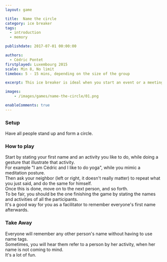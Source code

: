 ```yaml
---
layout: game

title:  Name the circle
category: ice breaker
tags:
  - introduction
  - memory

publishdate: 2017-07-01 00:00:00

authors: 
  - Cédric Pontet
firstplayed: Luxembourg 2015
scale: Min 8, No limit
timebox: 5 - 15 mins, depending on the size of the group

excerpt: This ice breaker is ideal when you start an event or a meeting and people don't really know one another. It is very useful to learn all the names of the participants.

images:
    - /images/games/name-the-circle/01.png

enableComments: true
---
```


### Setup
Have all people stand up and form a circle.

### How to play

Start by stating your first name and an activity you like to do, while doing a gesture that illustrate that activity.  
For example "I am Cédric and I like to do yoga", while you mimic a meditation posture.  
Then ask your neighbor (left or right, it doesn't really matter) to repeat what you just said, and do the same for himself.  
Once this is done, move on to the next person, and so forth.  
To be fair, you should be the one finishing the game by stating the names and activities of all the participants.  
It's a good way for you as a facilitator to remember everyone's first name afterwards.  


### Take Away

Everyone will remember any other person's name without having to use name tags.  
Sometimes, you will hear them refer to a person by her activity, when her name is not coming to mind.  
It's a lot of fun.  
